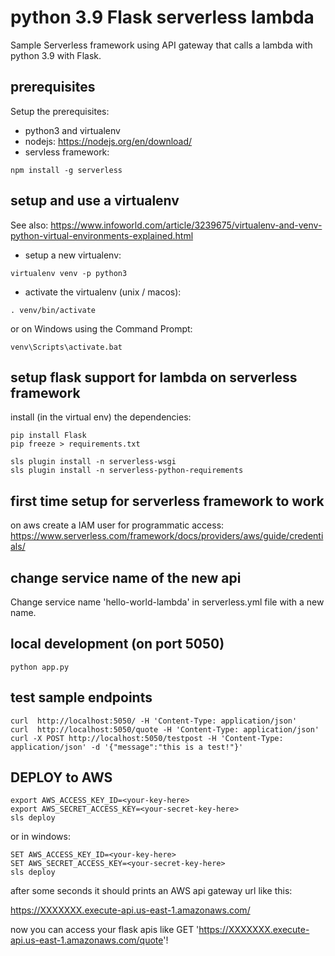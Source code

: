 # python 3.9 Flask serverless lambda
Sample Serverless framework using API gateway that calls a lambda with python 3.9 with Flask.


## prerequisites
Setup the prerequisites:

- python3 and virtualenv
- nodejs: https://nodejs.org/en/download/
- servless framework: 
```
npm install -g serverless
```


## setup and use a virtualenv
See also: https://www.infoworld.com/article/3239675/virtualenv-and-venv-python-virtual-environments-explained.html

- setup a new virtualenv:
```
virtualenv venv -p python3
```

- activate the virtualenv (unix / macos):
```
. venv/bin/activate
```

or on Windows using the Command Prompt:
```
venv\Scripts\activate.bat
```

## setup flask support for lambda on serverless framework 

install (in the virtual env) the dependencies:
```
pip install Flask
pip freeze > requirements.txt
```


```
sls plugin install -n serverless-wsgi
sls plugin install -n serverless-python-requirements
```

## first time setup for serverless framework to work
on aws create a IAM user for programmatic access: https://www.serverless.com/framework/docs/providers/aws/guide/credentials/


## change service name of the new api
Change service name 'hello-world-lambda' in serverless.yml file with a new name.


## local development (on port 5050)
```
python app.py
```

## test sample endpoints 

```
curl  http://localhost:5050/ -H 'Content-Type: application/json' 
curl  http://localhost:5050/quote -H 'Content-Type: application/json' 
curl -X POST http://localhost:5050/testpost -H 'Content-Type: application/json' -d '{"message":"this is a test!"}'
```


## DEPLOY to AWS
```
export AWS_ACCESS_KEY_ID=<your-key-here>
export AWS_SECRET_ACCESS_KEY=<your-secret-key-here>
sls deploy
```

or in windows: 
```
SET AWS_ACCESS_KEY_ID=<your-key-here>
SET AWS_SECRET_ACCESS_KEY=<your-secret-key-here>
sls deploy
```


after some seconds it should prints an AWS api gateway url like this:

https://XXXXXXX.execute-api.us-east-1.amazonaws.com/

now you can access your flask apis like GET 'https://XXXXXXX.execute-api.us-east-1.amazonaws.com/quote'!

